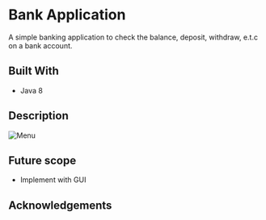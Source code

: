 # Bank Application
A simple banking application to check the balance, deposit, withdraw, e.t.c on a bank account.  

## Built With
* Java 8

## Description

<!-- ![alt text](http://url/to/img.png) -->
![Menu](/readme/menu.png)


## Future scope
* Implement with GUI

## Acknowledgements
